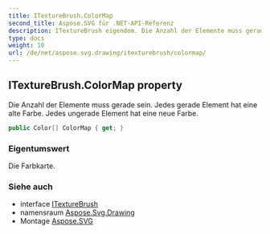 ```yaml
---
title: ITextureBrush.ColorMap
second_title: Aspose.SVG für .NET-API-Referenz
description: ITextureBrush eigendom. Die Anzahl der Elemente muss gerade sein. Jedes gerade Element hat eine alte Farbe. Jedes ungerade Element hat eine neue Farbe.
type: docs
weight: 10
url: /de/net/aspose.svg.drawing/itexturebrush/colormap/
---
```

## ITextureBrush.ColorMap property

Die Anzahl der Elemente muss gerade sein. Jedes gerade Element hat eine alte Farbe. Jedes ungerade Element hat eine neue Farbe.

```csharp
public Color[] ColorMap { get; }
```

### Eigentumswert

Die Farbkarte.

### Siehe auch

* interface [ITextureBrush](../)
* namensraum [Aspose.Svg.Drawing](../../itexturebrush/)
* Montage [Aspose.SVG](../../../)


